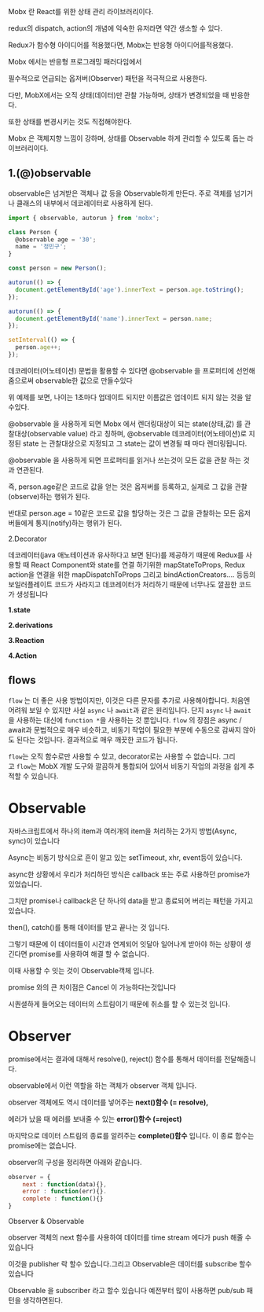 Mobx 란 React를 위한 상태 관리 라이브러리이다.

redux의 dispatch, action의 개념에 익숙한 유저라면 약간 생소할 수 있다.

Redux가 함수형 아이디어를 적용했다면, Mobx는 반응형 아이디어를적용했다.

Mobx 에서는 반응형 프로그래밍 패러다임에서

필수적으로 언급되는 옵저버(Observer) 패턴을 적극적으로 사용한다.

다만, MobX에서는 오직 상태(데이터)만 관찰 가능하며, 상태가 변경되었을 때 반응한다.

또한 상태를 변경시키는 것도 직접해야한다.

Mobx 은 객체지향 느낌이 강하며, 상태를 Observable 하게 관리할 수 있도록 돕는 라이브러리이다.

## 1.(@)observable

observable은 넘겨받은 객체나 값 등을 Observable하게 만든다. 주로 객체를 넘기거나 클래스의 내부에서 데코레이터로 사용하게 된다.

```jsx
import { observable, autorun } from 'mobx';

class Person {
  @observable age = '30';
  name = '정민구';
}

const person = new Person();

autorun(() => {
  document.getElementById('age').innerText = person.age.toString();
});

autorun(() => {
  document.getElementById('name').innerText = person.name;
});

setInterval(() => {
  person.age++;
});
```

데코레이터(어노테이션) 문법을 활용할 수 있다면 @observable 을 프로퍼티에 선언해줌으로써 observable한 값으로 만들수있다

위 예제를 보면, 나이는 1초마다 업데이트 되지만 이름값은 업데이트 되지 않는 것을 알수있다.

@observable 을 사용하게 되면 Mobx 에서 렌더링대상이 되는 state(상태,값) 를 관찰대상(observable value) 라고 칭하며, @observable 데코레이터(어노테이션)로 지정된 state 는 관찰대상으로 지정되고 그 state는 값이 변경될 때 마다 렌더링됩니다.

@observable 을 사용하게 되면 프로퍼티를 읽거나 쓰는것이 모든 값을 관찰 하는 것과 연관된다.

즉, person.age같은 코드로 값을 얻는 것은 옵저버를 등록하고, 실제로 그 값을 관찰(observe)하는 행위가 된다.

반대로 person.age = 10같은 코드로 값을 할당하는 것은 그 값을 관찰하는 모든 옵저버들에게 통지(notify)하는 행위가 된다.

2.Decorator

데코레이터(java 애노테이션과 유사하다고 보면 된다)를 제공하기 때문에 Redux를 사용할 때 React Component와 state를 연결 하기위한 mapStateToProps, Redux action을 연결을 위한 mapDispatchToProps 그리고 bindActionCreators…. 등등의 보일러플레이트 코드가 사라지고 데코레이터가 처리하기 때문에 너무나도 깔끔한 코드가 생성됩니다

**1.state**

**2.derivations**

**3.Reaction**

**4.Action**

## **flows**

`flow` 는 더 좋은 사용 방법이지만, 이것은 다른 문자를 추가로 사용해야합니다. 처음엔 어려워 보일 수 있지만 사실 `async` 나 `await`과 같은 원리입니다. 단지 `async` 나 `await`을 사용하는 대신에 `function *`을 사용하는 것 뿐입니다. `flow` 의 장점은 async / await과 문법적으로 매우 비슷하고, 비동기 작업이 필요한 부분에 수동으로 감싸지 않아도 된다는 것입니다. 결과적으로 매우 깨끗한 코드가 됩니다.

`flow`는 오직 함수로만 사용할 수 있고, decorator로는 사용할 수 없습니다. 그리고 `flow`는 MobX 개발 도구와 깔끔하게 통합되어 있어서 비동기 작업의 과정을 쉽게 추적할 수 있습니다.

# Observable

자바스크립트에서 하나의 item과 여러개의 item을 처리하는 2가지 방법(Async, sync)이 있습니다

Async는 비동기 방식으로 흔이 알고 있는 setTimeout, xhr, event등이 있습니다.

async한 상황에서 우리가 처리하던 방식은 callback 또는 주로 사용하던 promise가 있었습니다.

그치만 promise나 callback은 단 하나의 data을 받고 종료되어 버리는 패턴을 가지고 있습니다.

then(), catch()를 통해 데이터를 받고 끝나는 것 입니다.

그렇기 때문에 이 데이터들이 시간과 연계되어 잇달아 일어나게 받아야 하는 상황이 생긴다면 promise를 사용하여 해결 할 수 없습니다.

이때 사용할 수 잇는 것이 Observable객체 입니다.

promise 와의 큰 차이점은 Cancel 이 가능하다는것입니다

시퀀셜하게 들어오는 데이터의 스트림이기 때문에 취소를 할 수 있는것 입니다.

# Observer

promise에서는 결과에 대해서 resolve(), reject() 함수를 통해서 데이터를 전달해줍니다.

observable에서 이런 역할을 하는 객체가 observer 객체 입니다.

observer 객체에도 역시 데이터를 넣어주는 **next()함수 (= resolve),**

에러가 났을 때 에러를 보내줄 수 있는 **error()함수 (=reject)**

마지막으로 데이터 스트림의 종료를 알려주는 **complete()함수** 입니다. 이 종료 함수는 promise에는 없습니다.

observer의 구성을 정리하면 아래와 같습니다.

```jsx
observer = {
	next : function(data){},
	error : function(err){}.
	complete : function(){}
}
```

Observer & Observable

observer 객체의 next 함수를 사용하여 데이터를 time stream 에다가 push 해줄 수 있습니다

이것을 publisher 락 할수 있습니다.그리고 Observable은 데이터를 subscribe 할수 있습니다

Observable 을 subscriber 라고 할수 있습니다 예전부터 많이 사용하면 pub/sub 패턴을 생각하면된다.
